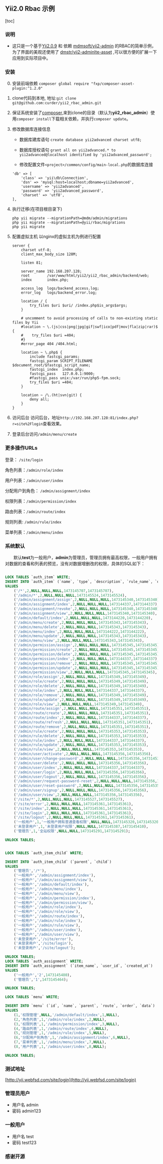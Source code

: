 ## Yii2.0 Rbac 示例

[toc]

### 说明
- 这只是一个基于[Yii2.0.9](https://github.com/yiisoft/yii) 和 依赖 [mdmsoft/yii2-admin](https://github.com/mdmsoft/yii2-admin) 的RBAC的简单示例，为了界面的美观还使用了 [dmstr/yii2-adminlte-asset](https://github.com/dmstr/yii2-adminlte-asset) ,可以很方便的扩展一下应用到实际项目中。

### 安装
0. 安装前端依赖 `composer global require "fxp/composer-asset-plugin:^1.2.0"`

1. clone代码到本地, 地址:`git clone git@github.com:curder/yii2_rbac_admin.git`

2. 保证系统安装了[composer](https://getcomposer.org/download/),来到clone的目录（默认为**yii2_rbac_admin**）使用`composer install`下载相关依赖，并执行`composer update`。

3. 修改数据库连接信息
	
	- 数据库建库语句 `create database yii2advanced charset utf8;`
	
	- 数据库授权语句 `grant all on yii2advanced.* to yii2advanced@localhost identified by 'yii2advanced_password';`
	
   - 修改配置文件`<project>/common/config/main-local.php`的数据库连接
	
	```
	'db' => [
	    'class' => 'yii\db\Connection',
	    'dsn' => 'mysql:host=localhost;dbname=yii2advanced',
	    'username' => 'yii2advanced',
	    'password' => 'yii2advanced_password',
	    'charset' => 'utf8',
	],
	```

4. 执行迁移(在项目根目录下)

	```
	php yii migrate --migrationPath=@mdm/admin/migrations
	php yii migrate --migrationPath=@yii/rbac/migrations
	php yii migrate
	```



5. 配置虚拟主机
	以nginx的虚拟主机为例进行配置
	
	```
	server {
	    charset utf-8;
	    client_max_body_size 128M;
	
	    listen 81;
	
	    server_name 192.168.207.128;
	    root        /var/www/html/yii2/yii2_rbac_admin/backend/web;
	    index       index.php;
	
	    access_log  logs/backend_access.log;
	    error_log   logs/backend_error.log;
	
	    location / {
	        try_files $uri $uri/ /index.php$is_args$args;
	    }
	
	    # uncomment to avoid processing of calls to non-existing static files by Yii
	    #location ~ \.(js|css|png|jpg|gif|swf|ico|pdf|mov|fla|zip|rar)$ {
	    #    try_files $uri =404;
	    #}
	    #error_page 404 /404.html;
	
	    location ~ \.php$ {
	        include fastcgi_params;
	        fastcgi_param SCRIPT_FILENAME $document_root/$fastcgi_script_name;
	        fastcgi_index  index.php;
	        fastcgi_pass   127.0.0.1:9000;
	        #fastcgi_pass unix:/var/run/php5-fpm.sock;
	        try_files $uri =404;
	    }
	
	    location ~ /\.(ht|svn|git) {
	        deny all;
	    }
	}
	```

6. 访问后台
访问后台，地址`http://192.168.207.128:81/index.php?r=site%2Flogin`查看效果。

7. 登录后台访问`/admin/menu/create`


### 更多操作URLs
登录： `/site/login`

角色列表：`/admin/role/index`

用户列表：`/admin/user/index`

分配用户到角色： `/admin/assignment/index`

权限列表：`/admin/permission/index`

路由列表：`/admin/route/index`

规则列表: `/admin/rule/index`

菜单列表：`/admin/menu/index`


### 系统默认
　　默认**test**为一般用户，**admin**为管理员，管理员拥有最高权限，一般用户拥有对数据的查看和列表的预览，没有对数据增删改的权限，具体的SQL如下：

```sql

LOCK TABLES `auth_item` WRITE;
INSERT INTO `auth_item` (`name`, `type`, `description`, `rule_name`, `data`, `created_at`, `updated_at`)
VALUES
    ('/*',2,NULL,NULL,NULL,1473145707,1473145707),
    ('/admin/*',2,NULL,NULL,NULL,1473145524,1473145524),
    ('/admin/assignment/assign',2,NULL,NULL,NULL,1473145340,1473145340),
    ('/admin/assignment/index',2,NULL,NULL,NULL,1473144337,1473144337),
    ('/admin/assignment/revoke',2,NULL,NULL,NULL,1473145340,1473145340),
    ('/admin/assignment/view',2,NULL,NULL,NULL,1473145340,1473145340),
    ('/admin/default/index',2,NULL,NULL,NULL,1473144220,1473144220),
    ('/admin/menu/create',2,NULL,NULL,NULL,1473145343,1473145343),
    ('/admin/menu/delete',2,NULL,NULL,NULL,1473145343,1473145343),
    ('/admin/menu/index',2,NULL,NULL,NULL,1473144222,1473144222),
    ('/admin/menu/update',2,NULL,NULL,NULL,1473145343,1473145343),
    ('/admin/menu/view',2,NULL,NULL,NULL,1473145343,1473145343),
    ('/admin/permission/assign',2,NULL,NULL,NULL,1473145345,1473145345),
    ('/admin/permission/create',2,NULL,NULL,NULL,1473145345,1473145345),
    ('/admin/permission/delete',2,NULL,NULL,NULL,1473145345,1473145345),
    ('/admin/permission/index',2,NULL,NULL,NULL,1473144337,1473144337),
    ('/admin/permission/remove',2,NULL,NULL,NULL,1473145345,1473145345),
    ('/admin/permission/update',2,NULL,NULL,NULL,1473145345,1473145345),
    ('/admin/permission/view',2,NULL,NULL,NULL,1473145345,1473145345),
    ('/admin/role/assign',2,NULL,NULL,NULL,1473145349,1473145349),
    ('/admin/role/create',2,NULL,NULL,NULL,1473145349,1473145349),
    ('/admin/role/delete',2,NULL,NULL,NULL,1473145349,1473145349),
    ('/admin/role/index',2,NULL,NULL,NULL,1473144337,1473144337),
    ('/admin/role/remove',2,NULL,NULL,NULL,1473145349,1473145349),
    ('/admin/role/update',2,NULL,NULL,NULL,1473145349,1473145349),
    ('/admin/role/view',2,NULL,NULL,NULL,1473145349,1473145349),
    ('/admin/route/assign',2,NULL,NULL,NULL,1473145351,1473145351),
    ('/admin/route/create',2,NULL,NULL,NULL,1473145351,1473145351),
    ('/admin/route/index',2,NULL,NULL,NULL,1473144337,1473144337),
    ('/admin/route/refresh',2,NULL,NULL,NULL,1473145351,1473145351),
    ('/admin/route/remove',2,NULL,NULL,NULL,1473145351,1473145351),
    ('/admin/rule/create',2,NULL,NULL,NULL,1473145353,1473145353),
    ('/admin/rule/delete',2,NULL,NULL,NULL,1473145353,1473145353),
    ('/admin/rule/index',2,NULL,NULL,NULL,1473144337,1473144337),
    ('/admin/rule/update',2,NULL,NULL,NULL,1473145353,1473145353),
    ('/admin/rule/view',2,NULL,NULL,NULL,1473145353,1473145353),
    ('/admin/user/activate',2,NULL,NULL,NULL,1473145356,1473145356),
    ('/admin/user/change-password',2,NULL,NULL,NULL,1473145356,1473145356),
    ('/admin/user/delete',2,NULL,NULL,NULL,1473145356,1473145356),
    ('/admin/user/index',2,NULL,NULL,NULL,1473144337,1473144337),
    ('/admin/user/login',2,NULL,NULL,NULL,1473145356,1473145356),
    ('/admin/user/logout',2,NULL,NULL,NULL,1473145356,1473145356),
    ('/admin/user/request-password-reset',2,NULL,NULL,NULL,1473145356,1473145356),
    ('/admin/user/reset-password',2,NULL,NULL,NULL,1473145356,1473145356),
    ('/admin/user/signup',2,NULL,NULL,NULL,1473145356,1473145356),
    ('/admin/user/view',2,NULL,NULL,NULL,1473145356,1473145356),
    ('/site/*',2,NULL,NULL,NULL,1473145527,1473145527),
    ('/site/error',2,NULL,NULL,NULL,1473145361,1473145361),
    ('/site/index',2,NULL,NULL,NULL,1473145361,1473145361),
    ('/site/login',2,NULL,NULL,NULL,1473145361,1473145361),
    ('/site/logout',2,NULL,NULL,NULL,1473145361,1473145361),
    ('一般用户',1,'一般用户拥有普通查看权限',NULL,NULL,1473145320,1473145320),
    ('未登录用户',1,'未登录用户权限',NULL,NULL,1473145387,1473145410),
    ('管理员',1,'全站权限',NULL,NULL,1473145291,1473145291);

UNLOCK TABLES;


LOCK TABLES `auth_item_child` WRITE;

INSERT INTO `auth_item_child` (`parent`, `child`)
VALUES
    ('管理员','/*'),
    ('一般用户','/admin/assignment/index'),
    ('一般用户','/admin/assignment/view'),
    ('一般用户','/admin/default/index'),
    ('一般用户','/admin/menu/index'),
    ('一般用户','/admin/menu/view'),
    ('一般用户','/admin/permission/index'),
    ('一般用户','/admin/permission/view'),
    ('一般用户','/admin/role/index'),
    ('一般用户','/admin/role/view'),
    ('一般用户','/admin/route/index'),
    ('一般用户','/admin/rule/index'),
    ('一般用户','/admin/rule/view'),
    ('一般用户','/admin/user/index'),
    ('一般用户','/admin/user/view'),
    ('未登录用户','/site/error'),
    ('未登录用户','/site/login'),
    ('未登录用户','/site/logout');

UNLOCK TABLES;
LOCK TABLES `auth_assignment` WRITE;
INSERT INTO `auth_assignment` (`item_name`, `user_id`, `created_at`)
VALUES
    ('一般用户','2',1473145480),
    ('管理员','1',1473145464);

UNLOCK TABLES;

LOCK TABLES `menu` WRITE;

INSERT INTO `menu` (`id`, `name`, `parent`, `route`, `order`, `data`)
VALUES
    (1,'权限管理',NULL,'/admin/default/index',1,NULL),
    (2,'角色列表',1,'/admin/role/index',2,NULL),
    (3,'权限列表',1,'/admin/permission/index',3,NULL),
    (4,'路由列表',1,'/admin/route/index',4,NULL),
    (5,'规则管理',1,'/admin/rule/index',5,NULL),
    (6,'分配用户到角色',1,'/admin/assignment/index',6,NULL),
    (7,'菜单列表',1,'/admin/menu/index',7,NULL),
    (8,'用户列表',1,'/admin/user/index',8,NULL);

UNLOCK TABLES;
```

### 测试地址
[http://yii.webfsd.com/site/login](http://yii.webfsd.com/site/login)

### 管理员用户
- 用户名 admin
- 密码 admin123

### 一般用户
- 用户名 test
- 密码 test123


### 感谢开源





